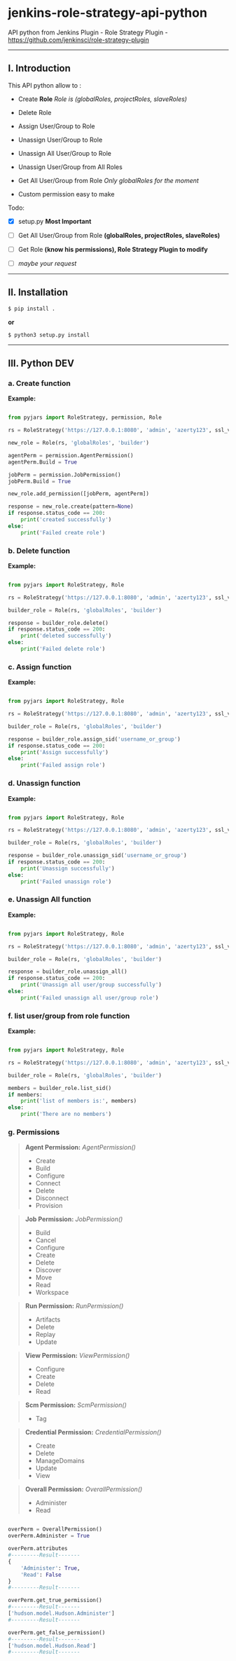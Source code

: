# jenkins-role-strategy-api-python
API python from Jenkins Plugin - Role Strategy Plugin - https://github.com/jenkinsci/role-strategy-plugin

----------

## I. Introduction


This API python allow to :

- Create **Role** *Role is (globalRoles, projectRoles, slaveRoles)*

- Delete Role

- Assign User/Group to Role

- Unassign User/Group to Role

- Unassign All User/Group to Role

- Unassign User/Group from All Roles

- Get All User/Group from Role *Only globalRoles for the moment*

- Custom permission easy to make

Todo:

- [x] setup.py **Most Important**

- [ ] Get All User/Group from Role **(globalRoles, projectRoles, slaveRoles)**

- [ ] Get Role **(know his permissions), Role Strategy Plugin to modify**

- [ ] *maybe your request*


----------

## II. Installation


```bash
$ pip install .
```

**or**

```bash
$ python3 setup.py install 
```


----------

## III. Python DEV


### a. Create function

**Example:**

```python

from pyjars import RoleStrategy, permission, Role

rs = RoleStrategy('https://127.0.0.1:8080', 'admin', 'azerty123', ssl_verify=True, ssl_cert=None)

new_role = Role(rs, 'globalRoles', 'builder')

agentPerm = permission.AgentPermission()
agentPerm.Build = True

jobPerm = permission.JobPermission()
jobPerm.Build = True

new_role.add_permission([jobPerm, agentPerm])

response = new_role.create(pattern=None)
if response.status_code == 200:
    print('created successfully')
else:
    print('Failed create role')

```

### b. Delete function

**Example:**

```python

from pyjars import RoleStrategy, Role

rs = RoleStrategy('https://127.0.0.1:8080', 'admin', 'azerty123', ssl_verify=True, ssl_cert=None)

builder_role = Role(rs, 'globalRoles', 'builder')

response = builder_role.delete()
if response.status_code == 200:
    print('deleted successfully')
else:
    print('Failed delete role')

```

### c. Assign function

**Example:**

```python

from pyjars import RoleStrategy, Role

rs = RoleStrategy('https://127.0.0.1:8080', 'admin', 'azerty123', ssl_verify=True, ssl_cert=None)

builder_role = Role(rs, 'globalRoles', 'builder')

response = builder_role.assign_sid('username_or_group')
if response.status_code == 200:
    print('Assign successfully')
else:
    print('Failed assign role')

```

### d. Unassign function

**Example:**

```python

from pyjars import RoleStrategy, Role

rs = RoleStrategy('https://127.0.0.1:8080', 'admin', 'azerty123', ssl_verify=True, ssl_cert=None)

builder_role = Role(rs, 'globalRoles', 'builder')

response = builder_role.unassign_sid('username_or_group')
if response.status_code == 200:
    print('Unassign successfully')
else:
    print('Failed unassign role')

```

### e. Unassign All function

**Example:**

```python

from pyjars import RoleStrategy, Role

rs = RoleStrategy('https://127.0.0.1:8080', 'admin', 'azerty123', ssl_verify=True, ssl_cert=None)

builder_role = Role(rs, 'globalRoles', 'builder')

response = builder_role.unassign_all()
if response.status_code == 200:
    print('Unassign all user/group successfully')
else:
    print('Failed unassign all user/group role')

```

### f. list user/group from role function

**Example:**

```python

from pyjars import RoleStrategy, Role

rs = RoleStrategy('https://127.0.0.1:8080', 'admin', 'azerty123', ssl_verify=True, ssl_cert=None)

builder_role = Role(rs, 'globalRoles', 'builder')

members = builder_role.list_sid()
if members:
    print('list of members is:', members)
else:
    print('There are no members')

```

### g. Permissions

> **Agent Permission:** *AgentPermission()*
> - Create
> - Build
> - Configure
> - Connect
> - Delete
> - Disconnect
> - Provision

> **Job Permission:** *JobPermission()*
> - Build
> - Cancel
> - Configure
> - Create
> - Delete
> - Discover
> - Move
> - Read
> - Workspace

> **Run Permission:** *RunPermission()*
> - Artifacts
> - Delete
> - Replay
> - Update

> **View Permission:** *ViewPermission()*
> - Configure
> - Create
> - Delete
> - Read

> **Scm Permission:** *ScmPermission()*
> - Tag

> **Credential Permission:** *CredentialPermission()*
> - Create
> - Delete
> - ManageDomains
> - Update
> - View

> **Overall Permission:** *OverallPermission()*
> - Administer
> - Read

```python

overPerm = OverallPermission()
overPerm.Administer = True

overPerm.attributes
#---------Result-------
{
    'Administer': True,
    'Read': False 
}
#---------Result-------

overPerm.get_true_permission()
#---------Result-------
['hudson.model.Hudson.Administer']
#---------Result-------

overPerm.get_false_permission()
#---------Result-------
['hudson.model.Hudson.Read']
#---------Result-------
```
